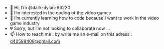 - 👋 Hi, I’m @dark-dylan-93220
- 👀 I’m interested in the coding of the video games
- 🌱 I’m currently learning how to code because I want to work in the video game industry
- 💔 Sorry, but I’m not looking to collaborate now ...
- 📫 How to reach me : by write me an e-mail on this adress : d40598408@gmail.com

<!---
dark-dylan-93220/dark-dylan-93220 is a ✨ special ✨ repository because its `README.md` (this file) appears on your GitHub profile.
You can click the Preview link to take a look at your changes.
--->
